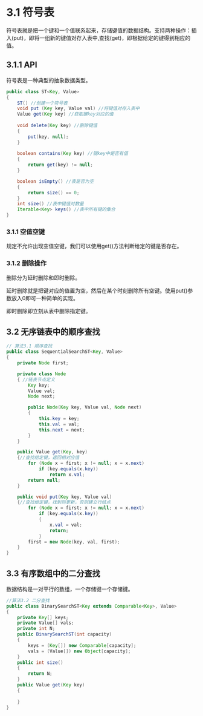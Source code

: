 # 3.1 符号表

符号表就是把一个键和一个值联系起来，存储键值的数据结构。支持两种操作：插入(put)，即将一组新的键值对存入表中,查找(get)，即根据给定的键得到相应的值。

## 3.1.1 API

符号表是一种典型的抽象数据类型。

```java
public class ST<Key, Value>
{
    ST() //创建一个符号表
    void put (Key key, Value val) //将键值对存入表中
    Value get(Key key) //获取键key对应的值
    
    void delete(Key key) //删除键值
    {
        put(key, null);
    }
    
    boolean contains(Key key) //键key中是否有值
    {
        return get(key) != null;
    }

    boolean isEmpty() //表是否为空
    {
        return size() == 0;
    }
    int size() //表中键值对数量
    Iterable<Key> keys() //表中所有键的集合
}
```

### 3.1.1 空值空键

规定不允许出现空值空键，我们可以使用get()方法判断给定的键是否存在。

### 3.1.2 删除操作

删除分为延时删除和即时删除。

延时删除就是把键对应的值置为空，然后在某个时刻删除所有空键。使用put()参数放入0即可一种简单的实现。

即时删除即立刻从表中删除指定键。

## 3.2 无序链表中的顺序查找

```java
// 算法3.1 顺序查找
public class SequentialSearchST<Key, Value>
{
    private Node first;

    private class Node
    { //链表节点定义
        Key key;
        Value val;
        Node next;

        public Node(Key key, Value val, Node next)
        {
            this.key = key;
            this.val = val;
            this.next = next;
        }
    }

    public Value get(Key, key)
    {//查找给定键，返回相对应值
        for (Node x = first; x != null; x = x.next)
            if (key.equals(x.key))
                return x.val;
        return null;
    }

    public void put(Key key, Value val)
    {//查找给定键，找到则更新，否则建立行结点
        for (Node x = first; x != null; x = x.next)
            if (key.equals(x.key))
            {
                x.val = val;
                return;
            }
        first = new Node(key, val, first);
    }
}
```

## 3.3 有序数组中的二分查找

数据结构是一对平行的数组，一个存储键一个存储键。

```java
//算法3.2 二分查找
public class BinarySearchST<Key extends Comparable<Key>, Value>
{
    private Key[] keys;
    private Value[] vals;
    private int N;
    public BinarySearchST(int capacity)
    {
        keys = (Key[]) new Comparable[capacity];
        vals = (Value[]) new Object[capacity];
    }
    public int size()
    {
        return N;
    }
    public Value get(Key key)
    {
        
    }
}
```